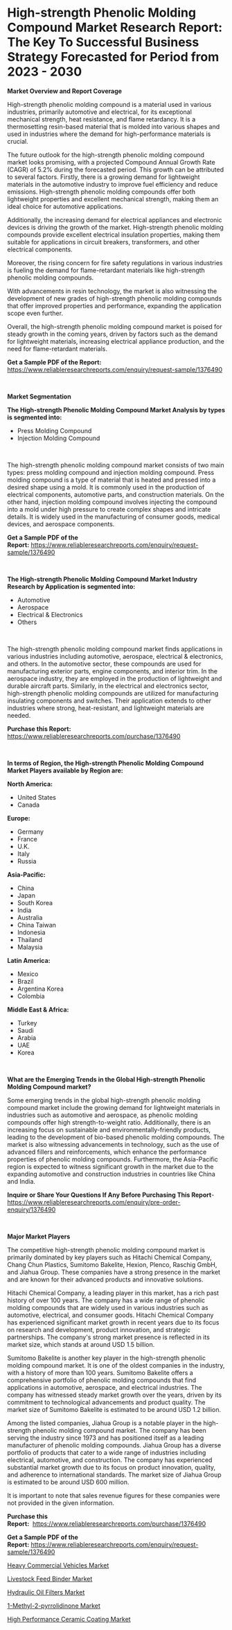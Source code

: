 <p><h1>High-strength Phenolic Molding Compound Market Research Report: The Key To Successful Business Strategy Forecasted for Period from 2023 - 2030</h1></p><p><strong>Market Overview and Report Coverage</strong></p>
<p><p>High-strength phenolic molding compound is a material used in various industries, primarily automotive and electrical, for its exceptional mechanical strength, heat resistance, and flame retardancy. It is a thermosetting resin-based material that is molded into various shapes and used in industries where the demand for high-performance materials is crucial.</p><p>The future outlook for the high-strength phenolic molding compound market looks promising, with a projected Compound Annual Growth Rate (CAGR) of 5.2% during the forecasted period. This growth can be attributed to several factors. Firstly, there is a growing demand for lightweight materials in the automotive industry to improve fuel efficiency and reduce emissions. High-strength phenolic molding compounds offer both lightweight properties and excellent mechanical strength, making them an ideal choice for automotive applications.</p><p>Additionally, the increasing demand for electrical appliances and electronic devices is driving the growth of the market. High-strength phenolic molding compounds provide excellent electrical insulation properties, making them suitable for applications in circuit breakers, transformers, and other electrical components.</p><p>Moreover, the rising concern for fire safety regulations in various industries is fueling the demand for flame-retardant materials like high-strength phenolic molding compounds.</p><p>With advancements in resin technology, the market is also witnessing the development of new grades of high-strength phenolic molding compounds that offer improved properties and performance, expanding the application scope even further.</p><p>Overall, the high-strength phenolic molding compound market is poised for steady growth in the coming years, driven by factors such as the demand for lightweight materials, increasing electrical appliance production, and the need for flame-retardant materials.</p></p>
<p><strong>Get a Sample PDF of the Report:</strong> <a href="https://www.reliableresearchreports.com/enquiry/request-sample/1376490">https://www.reliableresearchreports.com/enquiry/request-sample/1376490</a></p>
<p>&nbsp;</p>
<p><strong>Market Segmentation</strong></p>
<p><strong>The High-strength Phenolic Molding Compound Market Analysis by types is segmented into:</strong></p>
<p><ul><li>Press Molding Compound</li><li>Injection Molding Compound</li></ul></p>
<p>&nbsp;</p>
<p><p>The high-strength phenolic molding compound market consists of two main types: press molding compound and injection molding compound. Press molding compound is a type of material that is heated and pressed into a desired shape using a mold. It is commonly used in the production of electrical components, automotive parts, and construction materials. On the other hand, injection molding compound involves injecting the compound into a mold under high pressure to create complex shapes and intricate details. It is widely used in the manufacturing of consumer goods, medical devices, and aerospace components.</p></p>
<p><strong>Get a Sample PDF of the Report:</strong>&nbsp;<a href="https://www.reliableresearchreports.com/enquiry/request-sample/1376490">https://www.reliableresearchreports.com/enquiry/request-sample/1376490</a></p>
<p>&nbsp;</p>
<p><strong>The High-strength Phenolic Molding Compound Market Industry Research by Application is segmented into:</strong></p>
<p><ul><li>Automotive</li><li>Aerospace</li><li>Electrical & Electronics</li><li>Others</li></ul></p>
<p>&nbsp;</p>
<p><p>The high-strength phenolic molding compound market finds applications in various industries including automotive, aerospace, electrical & electronics, and others. In the automotive sector, these compounds are used for manufacturing exterior parts, engine components, and interior trim. In the aerospace industry, they are employed in the production of lightweight and durable aircraft parts. Similarly, in the electrical and electronics sector, high-strength phenolic molding compounds are utilized for manufacturing insulating components and switches. Their application extends to other industries where strong, heat-resistant, and lightweight materials are needed.</p></p>
<p><strong>Purchase this Report:</strong>&nbsp; <a href="https://www.reliableresearchreports.com/purchase/1376490">https://www.reliableresearchreports.com/purchase/1376490</a></p>
<p>&nbsp;</p>
<p><strong>In terms of Region, the High-strength Phenolic Molding Compound Market Players available by Region are:</strong></p>
<p>
    <p> <strong> North America: </strong>
        <ul>
            <li>United States</li>
            <li>Canada</li>
        </ul>
        </p> 
    <p> <strong> Europe: </strong>
        <ul>
            <li>Germany</li>
            <li>France</li>
            <li>U.K.</li>
            <li>Italy</li>
            <li>Russia</li>
        </ul>
        </p> 
    <p> <strong> Asia-Pacific: </strong>
        <ul>
            <li>China</li>
            <li>Japan</li>
            <li>South Korea</li>
            <li>India</li>
            <li>Australia</li>
            <li>China Taiwan</li>
            <li>Indonesia</li>
            <li>Thailand</li>
            <li>Malaysia</li>
        </ul>
        </p> 
    <p> <strong> Latin America: </strong>
        <ul>
            <li>Mexico</li>
            <li>Brazil</li>
            <li>Argentina Korea</li>
            <li>Colombia</li>
        </ul>
        </p> 
    <p> <strong> Middle East & Africa: </strong>
        <ul>
            <li>Turkey</li>
            <li>Saudi</li>
            <li>Arabia</li>
            <li>UAE</li>
            <li>Korea</li>
        </ul>
    </p>
    </p>
<p>&nbsp;</p>
<p><strong>What are the Emerging Trends in the Global High-strength Phenolic Molding Compound market?</strong></p>
<p><p>Some emerging trends in the global high-strength phenolic molding compound market include the growing demand for lightweight materials in industries such as automotive and aerospace, as phenolic molding compounds offer high strength-to-weight ratio. Additionally, there is an increasing focus on sustainable and environmentally-friendly products, leading to the development of bio-based phenolic molding compounds. The market is also witnessing advancements in technology, such as the use of advanced fillers and reinforcements, which enhance the performance properties of phenolic molding compounds. Furthermore, the Asia-Pacific region is expected to witness significant growth in the market due to the expanding automotive and construction industries in countries like China and India.</p></p>
<p><strong>Inquire or Share Your Questions If Any Before Purchasing This Report</strong>- <a href="https://www.reliableresearchreports.com/enquiry/pre-order-enquiry/1376490">https://www.reliableresearchreports.com/enquiry/pre-order-enquiry/1376490</a></p>
<p>&nbsp;</p>
<p><strong>Major Market Players</strong></p>
<p><p>The competitive high-strength phenolic molding compound market is primarily dominated by key players such as Hitachi Chemical Company, Chang Chun Plastics, Sumitomo Bakelite, Hexion, Plenco, Raschig GmbH, and Jiahua Group. These companies have a strong presence in the market and are known for their advanced products and innovative solutions.</p><p>Hitachi Chemical Company, a leading player in this market, has a rich past history of over 100 years. The company has a wide range of phenolic molding compounds that are widely used in various industries such as automotive, electrical, and consumer goods. Hitachi Chemical Company has experienced significant market growth in recent years due to its focus on research and development, product innovation, and strategic partnerships. The company's strong market presence is reflected in its market size, which stands at around USD 1.5 billion.</p><p>Sumitomo Bakelite is another key player in the high-strength phenolic molding compound market. It is one of the oldest companies in the industry, with a history of more than 100 years. Sumitomo Bakelite offers a comprehensive portfolio of phenolic molding compounds that find applications in automotive, aerospace, and electrical industries. The company has witnessed steady market growth over the years, driven by its commitment to technological advancements and product quality. The market size of Sumitomo Bakelite is estimated to be around USD 1.2 billion.</p><p>Among the listed companies, Jiahua Group is a notable player in the high-strength phenolic molding compound market. The company has been serving the industry since 1973 and has positioned itself as a leading manufacturer of phenolic molding compounds. Jiahua Group has a diverse portfolio of products that cater to a wide range of industries including electrical, automotive, and construction. The company has experienced substantial market growth due to its focus on product innovation, quality, and adherence to international standards. The market size of Jiahua Group is estimated to be around USD 600 million.</p><p>It is important to note that sales revenue figures for these companies were not provided in the given information.</p></p>
<p><strong>Purchase this Report:</strong>&nbsp;&nbsp;<a href="https://www.reliableresearchreports.com/purchase/1376490">https://www.reliableresearchreports.com/purchase/1376490</a></p>
<p></p>
<p><strong>Get a Sample PDF of the Report:</strong>&nbsp;<a href="https://www.reliableresearchreports.com/enquiry/request-sample/1376490">https://www.reliableresearchreports.com/enquiry/request-sample/1376490</a></p>
<p><p><a href="https://medium.com/@williambatz97/heavy-commercial-vehicles-market-trends-forecast-and-competitive-analysis-to-2030-c52f800a8fc3">Heavy Commercial Vehicles Market</a></p><p><a href="https://www.linkedin.com/pulse/decoding-livestock-feed-binder-market-deep-dive-latest-trends-1s9wf/">Livestock Feed Binder Market</a></p><p><a href="https://medium.com/@nettieboyle84/hydraulic-oil-filters-market-furnishes-information-on-market-share-market-trends-and-market-6f77c925f685">Hydraulic Oil Filters Market</a></p><p><a href="https://www.linkedin.com/pulse/1-methyl-2-pyrrolidinone-market-research-report-provides-8gtvf/">1-Methyl-2-pyrrolidinone Market</a></p><p><a href="https://www.linkedin.com/pulse/high-performance-ceramic-coating-market-research-report-provides-vcenf/">High Performance Ceramic Coating Market</a></p></p>